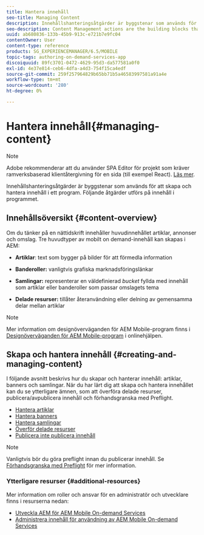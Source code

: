 ```yaml
---
title: Hantera innehåll
seo-title: Managing Content
description: Innehållshanteringsåtgärder är byggstenar som används för att skapa och hantera innehåll i ett program. Följ den här sidan om du vill veta mer.
seo-description: Content Management actions are the building blocks that help to create and manage content within an application. Follow this page to learn more.
uuid: ab680836-133b-45b9-913c-e721b7e9fc04
contentOwner: User
content-type: reference
products: SG_EXPERIENCEMANAGER/6.5/MOBILE
topic-tags: authoring-on-demand-services-app
discoiquuid: 89fc3701-0472-4629-95d3-da577581a0f0
exl-id: 4e37e814-ceb6-4dfa-a4d3-754f15ca4edf
source-git-commit: 259f257964829b65bb71b5a46583997581a91a4e
workflow-type: tm+mt
source-wordcount: '280'
ht-degree: 0%

---
```


# Hantera innehåll{#managing-content}

>[!NOTE]
>
>Adobe rekommenderar att du använder SPA Editor för projekt som kräver ramverksbaserad klientåtergivning för en sida (till exempel React). [Läs mer](/help/sites-developing/spa-overview.md).

Innehållshanteringsåtgärder är byggstenar som används för att skapa och hantera innehåll i ett program. Följande åtgärder utförs på innehåll i programmet.

## Innehållsöversikt {#content-overview}

Om du tänker på en nättidskrift innehåller huvudinnehållet artiklar, annonser och omslag. Tre huvudtyper av mobilt on demand-innehåll kan skapas i AEM:

* **Artiklar**: text som bygger på bilder för att förmedla information
* **Banderoller:** vanligtvis grafiska marknadsföringslänkar
* **Samlingar:** representerar en väldefinierad *bucket* fyllda med innehåll som artiklar eller banderoller som passar omslagets tema

* **Delade resurser:** tillåter återanvändning eller delning av gemensamma delar mellan artiklar

>[!NOTE]
>
>Mer information om designöverväganden för AEM Mobile-program finns i [Designöverväganden för AEM Mobile-program](https://helpx.adobe.com/digital-publishing-solution/help/design-app.html) i onlinehjälpen.

## Skapa och hantera innehåll {#creating-and-managing-content}

I följande avsnitt beskrivs hur du skapar och hanterar innehåll: artiklar, banners och samlingar. När du har lärt dig att skapa och hantera innehållet kan du se ytterligare ämnen, som att överföra delade resurser, publicera/avpublicera innehåll och förhandsgranska med Preflight.

* [Hantera artiklar](/help/mobile/mobile-on-demand-managing-articles.md)
* [Hantera banners](/help/mobile/mobile-on-demand-managing-banners.md)
* [Hantera samlingar](/help/mobile/mobile-on-demand-managing-collections.md)
* [Överför delade resurser](/help/mobile/mobile-on-demand-shared-resources.md)
* [Publicera inte publicera innehåll](/help/mobile/mobile-on-demand-publishing-unpublishing.md)

>[!NOTE]
>
>Vanligtvis bör du göra preflight innan du publicerar innehåll. Se [Förhandsgranska med Preflight](/help/mobile/aem-mobile-manage-ondemand-services.md) för mer information.

### Ytterligare resurser {#additional-resources}

Mer information om roller och ansvar för en administratör och utvecklare finns i resurserna nedan:

* [Utveckla AEM för AEM Mobile On-demand Services](/help/mobile/aem-mobile-on-demand.md)
* [Administrera innehåll för användning av AEM Mobile On-demand Services](/help/mobile/aem-mobile.md)
